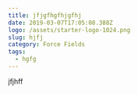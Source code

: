 ```yaml
---
title: jfjgfhgfhjgfhj
date: 2019-03-07T17:05:08.388Z
logo: /assets/starter-logo-1024.png
slug: hjfj
category: Force Fields
tags:
  - hgfg
---
```

jfjhff
